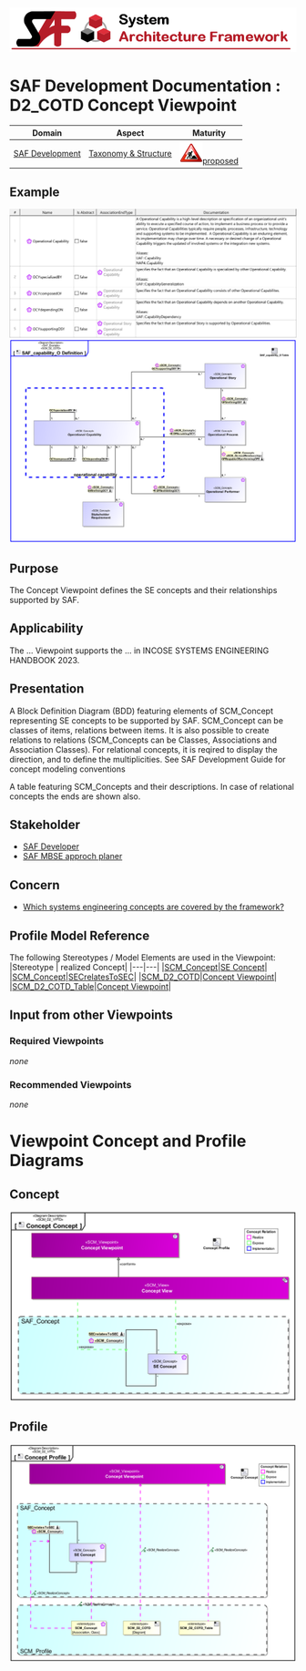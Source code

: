 ![System Architecture Framework](../../diagrams/Banner_SAF.png)
# SAF Development Documentation : **D2_COTD** Concept Viewpoint
|**Domain**|**Aspect**|**Maturity**|
| --- | --- | --- |
|[SAF Development](../../domains.md#Domain-SAF-Development)|[Taxonomy & Structure](../../aspects.md#Aspect-Taxonomy-&-Structure)|![Proposed](../../diagrams/Under_construction_icon-red.svg )[proposed](../../using-saf/maturity.md#proposed)|
## Example
![Concept-Viewpoint-primary-example.svg](../../diagrams/vp-examples/Concept-Viewpoint-primary-example.svg)
![Concept-Viewpoint-primary-example-1.svg](../../diagrams/vp-examples/Concept-Viewpoint-primary-example-1.svg)
## Purpose
The Concept Viewpoint defines the SE concepts and their relationships supported by SAF.
## Applicability
The ... Viewpoint supports the ...  in INCOSE SYSTEMS ENGINEERING HANDBOOK 2023.
## Presentation
A Block Definition Diagram (BDD)  featuring elements of SCM_Concept representing SE concepts to be supported by SAF. SCM_Concept can be classes of items, relations between items. It is also possible to create relations to relations (SCM_Concepts can be Classes, Associations and Association Classes).
For relational concepts, it is reqired to display the direction, and to define the multiplicities. See SAF Development Guide for concept modeling conventions

A table featuring SCM_Concepts and their descriptions. In case of relational concepts the ends are shown also.

## Stakeholder
* [SAF Developer](../../stakeholders.md#SAF-Developer)
* [SAF MBSE approch planer](../../stakeholders.md#SAF-MBSE-approch-planer)
## Concern
* [Which systems engineering concepts are covered by the framework?](../../concerns.md#_2024x_26f0132_1719129923965_578278_14750)
## Profile Model Reference
The following Stereotypes / Model Elements are used in the Viewpoint:
|Stereotype | realized Concept|
|---|---|
|[SCM_Concept](../../stereotypes.md#scm_concept)|[SE Concept](../concept/concepts.md#SE-Concept)|
|[SCM_Concept](../../stereotypes.md#scm_concept)|[SECrelatesToSEC](../concept/concepts.md#SECrelatesToSEC)|
|[SCM_D2_COTD](../../stereotypes.md#scm_d2_cotd)|[Concept Viewpoint](../concept/concepts.md#Concept-Viewpoint)|
|[SCM_D2_COTD_Table](../../stereotypes.md#scm_d2_cotd_table)|[Concept Viewpoint](../concept/concepts.md#Concept-Viewpoint)|
## Input from other Viewpoints
### Required Viewpoints
*none*
### Recommended Viewpoints
*none*
# Viewpoint Concept and Profile Diagrams
## Concept
![Concept Concept](diagrams/Concept-Concept.svg)
## Profile
![Concept Profile](diagrams/Concept-Profile.svg)
